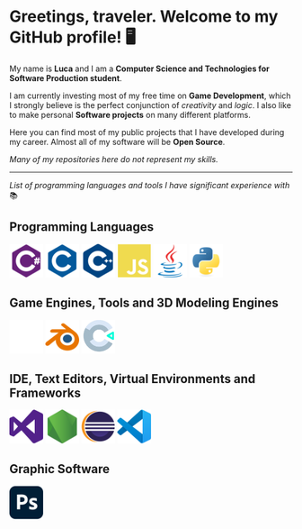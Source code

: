 # Greetings, traveler. Welcome to my GitHub profile! 🖥️

My name is **Luca** and I am a **Computer Science and Technologies for Software Production student**.

I am currently investing most of my free time on **Game Development**, 
which I strongly believe is the perfect conjunction of *creativity* and *logic*.
I also like to make personal **Software projects** on many different platforms.

Here you can find most of my public projects that I have developed during my career.
Almost all of my software will be **Open Source**.

*Many of my repositories here do not represent my skills.*

---

*List of programming languages and tools I have significant experience with* 📚

## Programming Languages

<img src="https://github.com/devicons/devicon/blob/master/icons/csharp/csharp-plain.svg" width="60" /> <img src="https://github.com/devicons/devicon/blob/master/icons/c/c-plain.svg" width="60" /> <img src="https://github.com/devicons/devicon/blob/master/icons/cplusplus/cplusplus-plain.svg" width="60" /> <img src="https://github.com/devicons/devicon/blob/master/icons/javascript/javascript-plain.svg" width="60" /> <img src="https://github.com/devicons/devicon/blob/master/icons/java/java-original.svg" width="60" /> <img src= "https://github.com/devicons/devicon/blob/master/icons/python/python-original.svg" width="60"/>


## Game Engines, Tools and 3D Modeling Engines

<img src="https://github.com/Luca00IT/icons/blob/main/unity-original-white.svg" width="60" /> <img src="https://github.com/devicons/devicon/blob/master/icons/blender/blender-original.svg" width="60" />  <img src="https://github.com/Luca00IT/icons/blob/main/Construct%203%20Logo.png" width="60" />

## IDE, Text Editors, Virtual Environments and Frameworks

<img src="https://github.com/devicons/devicon/blob/master/icons/visualstudio/visualstudio-plain.svg" width="60" /> <img src="https://github.com/devicons/devicon/blob/master/icons/nodejs/nodejs-original.svg" width="60" /> <img src="https://github.com/devicons/devicon/blob/master/icons/eclipse/eclipse-original.svg" width="60" /> <img src="https://github.com/devicons/devicon/blob/master/icons/vscode/vscode-original.svg" width="60" />

## Graphic Software
<img src="https://github.com/devicons/devicon/blob/master/icons/photoshop/photoshop-plain.svg" width="60" /> 

<!---
Luca00IT/Luca00IT is a ✨ special ✨ repository because its `README.md` (this file) appears on your GitHub profile.
You can click the Preview link to take a look at your changes.
--->
